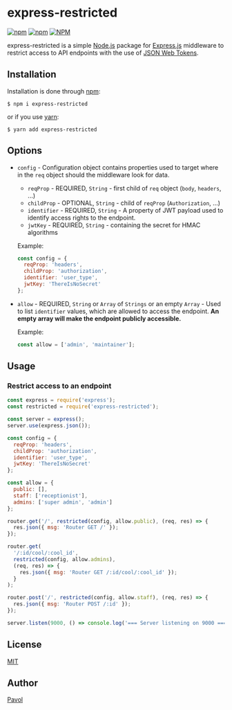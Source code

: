 # express-restricted

[![npm](https://img.shields.io/npm/v/express-restricted.svg)](https://www.npmjs.com/package/express-restricted)
[![npm](https://img.shields.io/npm/dw/express-restricted.svg)](https://www.npmjs.com/package/express-restricted)
[![NPM](https://img.shields.io/npm/l/express-restricted.svg)](https://opensource.org/licenses/MIT)

express-restricted is a simple [Node.js](https://nodejs.org/en/) package for [Express.js](https://expressjs.com/) middleware to restrict access to API endpoints with the use of [JSON Web Tokens](https://tools.ietf.org/html/rfc7519).

## Installation

Installation is done through [npm](https://www.npmjs.com/):

```
$ npm i express-restricted
```

or if you use [yarn](https://yarnpkg.com/en/):

```
$ yarn add express-restricted
```

## Options

- `config` - Configuration object contains properties used to target where in the `req` object should the middleware look for data.

  - `reqProp` - REQUIRED, `String` - first child of `req` object (`body`, `headers`, ...)
  - `childProp` - OPTIONAL, `String` - child of `reqProp` (`Authorization`, ...)
  - `identifier` - REQUIRED, `String` - A property of JWT payload used to identify access rights to the endpoint.
  - `jwtKey` - REQUIRED, `String` - containing the secret for HMAC algorithms

  Example:

  ```js
  const config = {
    reqProp: 'headers',
    childProp: 'authorization',
    identifier: 'user_type',
    jwtKey: 'ThereIsNoSecret'
  };
  ```

- `allow` - REQUIRED, `String` or `Array` of `Strings` or an empty `Array` - Used to list `identifier` values, which are allowed to access the endpoint. **An empty array will make the endpoint publicly accessible.**

  Example:

  ```js
  const allow = ['admin', 'maintainer'];
  ```

## Usage

### Restrict access to an endpoint

```js
const express = require('express');
const restricted = require('express-restricted');

const server = express();
server.use(express.json());

const config = {
  reqProp: 'headers',
  childProp: 'authorization',
  identifier: 'user_type',
  jwtKey: 'ThereIsNoSecret'
};

const allow = {
  public: [],
  staff: ['receptionist'],
  admins: ['super admin', 'admin']
};

router.get('/', restricted(config, allow.public), (req, res) => {
  res.json({ msg: 'Router GET /' });
});

router.get(
  '/:id/cool/:cool_id',
  restricted(config, allow.admins),
  (req, res) => {
    res.json({ msg: 'Router GET /:id/cool/:cool_id' });
  }
);

router.post('/', restricted(config, allow.staff), (req, res) => {
  res.json({ msg: 'Router POST /:id' });
});

server.listen(9000, () => console.log('=== Server listening on 9000 === '));
```

## License

[MIT](https://opensource.org/licenses/MIT)

## Author

[Pavol](https://github.com/Pav0l)
